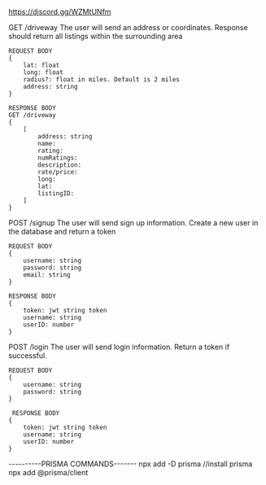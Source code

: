 https://discord.gg/WZMtUNfm

GET /driveway
    The user will send an address or coordinates. Response should return all listings within
    the surrounding area

    REQUEST BODY
    {
        lat: float
        long: float
        radius?: float in miles. Default is 2 miles
        address: string
    }

    RESPONSE BODY
    GET /driveway
    {
        [
            address: string
            name: 
            rating:
            numRatings:
            description:
            rate/price:
            long:
            lat:
            listingID:
        ]
    }

POST /signup
    The user will send sign up information. Create a new user in the database and return a token

    REQUEST BODY
    {
        username: string
        password: string
        email: string
    }

    RESPONSE BODY 
    {
        token: jwt string token
        username: string
        userID: number
    }


POST /login
    The user will send login information. Return a token if successful.
    
    REQUEST BODY
    {
        username: string
        password: string
    }

     RESPONSE BODY 
    {
        token: jwt string token
        username: string
        userID: number
    }
----------PRISMA COMMANDS-------
npx add -D prisma   //install prisma
npx add @prisma/client

